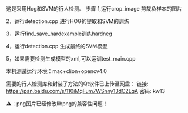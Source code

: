 这是采用Hog和SVM的行人检测。
步骤
1,运行crop_image
剪裁负样本的图片

2，运行detection.cpp
进行HOG的提取和SVM的训练

3，运行find_save_hardexample训练hardneg

4，运行detection.cpp
生成最终的SVM模型

5，如果需要检测生成模型的xml,可以运训test_main.cpp

本机测试运行环境：mac+clion+opencv4.0

需要的行人检测库和封装了方法的Qt软件已上传至网盘：
链接: https://pan.baidu.com/s/110iMqFum7WSnny13dC2LqA  密码: kw13

⚠️：png图片已经修改libpng的兼容性问题！
